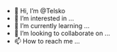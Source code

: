 - 👋 Hi, I’m @Telsko
- 👀 I’m interested in ...
- 🌱 I’m currently learning ...
- 💞️ I’m looking to collaborate on ...
- 📫 How to reach me ...

<!---
Telsko/Telsko is a ✨ special ✨ repository because its `README.md` (this file) appears on your GitHub profile.
You can click the Preview link to take a look at your changes.
--->

